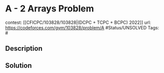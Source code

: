 # A - 2 Arrays Problem

contest: [[CFICPC/103828/103828|(DCPC + TCPC + BCPC) 2022]]
url: https://codeforces.com/gym/103828/problem/A
#Status/UNSOLVED
Tags: #

## Description

## Solution

